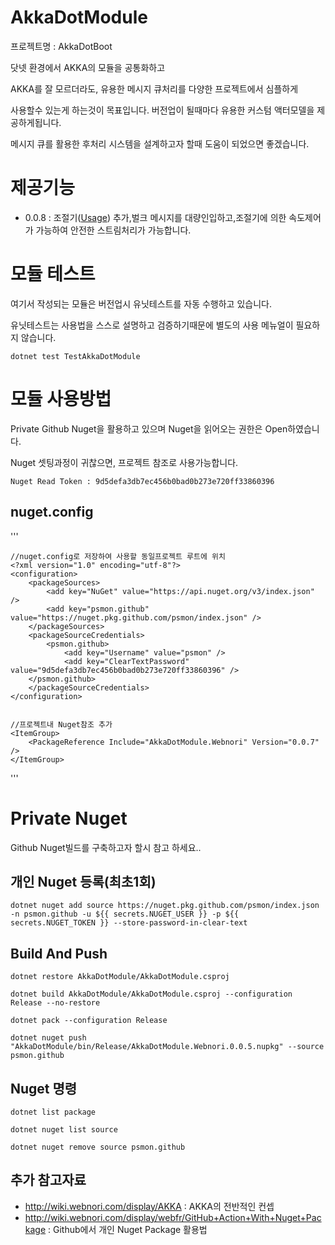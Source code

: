 # AkkaDotModule

프로젝트명 : AkkaDotBoot

닷넷 환경에서 AKKA의 모듈을 공통화하고

AKKA를 잘 모르더라도, 유용한 메시지 큐처리를  다양한 프로젝트에서 심플하게

사용할수 있는게 하는것이 목표입니다. 버전업이 될때마다 유용한 커스텀 액터모델을 제공하게됩니다.

메시지 큐를 활용한 후처리 시스템을 설계하고자 할때 도움이 되었으면 좋겠습니다.


# 제공기능

- 0.0.8 : 조절기([Usage](TestAkkaDotModule/TestActors/ThrottleWorkTest.cs)) 추가,벌크 메시지를 대량인입하고,조절기에 의한 속도제어가 가능하여 안전한 스트림처리가 가능합니다.


# 모듈 테스트

여기서 작성되는 모듈은 버전업시 유닛테스트를 자동 수행하고 있습니다.

유닛테스트는 사용법을 스스로 설명하고 검증하기때문에 별도의 사용 메뉴얼이 필요하지 않습니다.

    dotnet test TestAkkaDotModule



# 모듈 사용방법

Private Github Nuget을 활용하고 있으며 Nuget을 읽어오는 권한은 Open하였습니다.

Nuget 셋팅과정이 귀찮으면, 프로젝트 참조로 사용가능합니다. 

    Nuget Read Token : 9d5defa3db7ec456b0bad0b273e720ff33860396

## nuget.config



'''
    
    //nuget.config로 저장하여 사용할 동일프로젝트 루트에 위치
    <?xml version="1.0" encoding="utf-8"?>
    <configuration>
        <packageSources>
		    <add key="NuGet" value="https://api.nuget.org/v3/index.json" />
            <add key="psmon.github" value="https://nuget.pkg.github.com/psmon/index.json" />
        </packageSources>
        <packageSourceCredentials>
		    <psmon.github>
                <add key="Username" value="psmon" />
                <add key="ClearTextPassword" value="9d5defa3db7ec456b0bad0b273e720ff33860396" />
        </psmon.github>
        </packageSourceCredentials>
    </configuration>


    //프로젝트내 Nuget참조 추가
    <ItemGroup>
        <PackageReference Include="AkkaDotModule.Webnori" Version="0.0.7" />
    </ItemGroup>

'''


# Private Nuget

Github Nuget빌드를 구축하고자 할시 참고 하세요..

## 개인 Nuget 등록(최초1회)

    dotnet nuget add source https://nuget.pkg.github.com/psmon/index.json -n psmon.github -u ${{ secrets.NUGET_USER }} -p ${{ secrets.NUGET_TOKEN }} --store-password-in-clear-text


## Build And Push

    dotnet restore AkkaDotModule/AkkaDotModule.csproj

    dotnet build AkkaDotModule/AkkaDotModule.csproj --configuration Release --no-restore

    dotnet pack --configuration Release

    dotnet nuget push "AkkaDotModule/bin/Release/AkkaDotModule.Webnori.0.0.5.nupkg" --source psmon.github


## Nuget 명령

    dotnet list package

    dotnet nuget list source

    dotnet nuget remove source psmon.github

## 추가 참고자료
 - http://wiki.webnori.com/display/AKKA : AKKA의 전반적인 컨셉
 - http://wiki.webnori.com/display/webfr/GitHub+Action+With+Nuget+Package : Github에서 개인 Nuget Package 활용법 



